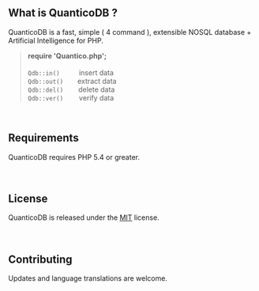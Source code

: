 ## What is QuanticoDB ?
QuanticoDB is a fast, simple ( 4 command ), extensible NOSQL database + Artificial Intelligence for PHP.

> <b>require 'Quantico.php';</b><br><br>
> `Qdb::in()`&emsp;&emsp;&ensp; insert data<br>
> `Qdb::out()`&emsp; &ensp; extract data<br>
> `Qdb::del()`&emsp;&emsp;&thinsp;delete data<br>
> `Qdb::ver()`&emsp;&emsp; verify data<br>
<br>

## Requirements
QuanticoDB requires PHP 5.4 or greater.
<br>
<br>
<br>

## License
QuanticoDB is released under the [MIT](https://github.com/QuanticoDB/qdb.github.io/blob/master/LICENSE) license.
<br>
<br>
<br>

## Contributing
Updates and language translations are welcome.
<br>
